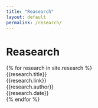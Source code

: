 ```yaml
---
title: "Reasearch"
layout: default
permalink: /research/
---
```



<h1>Reasearch</h1>

<div class="inside-wrapper">
    {% for research in site.research %}
        <div class="post">
            {{research.title}} <br>
            {{research.link}} <br>
            {{research.author}} <br>
            {{research.date}}
        </div>
    {% endfor %}
</div>